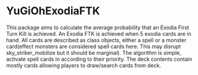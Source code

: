 # YuGiOhExodiaFTK

This package aims to calculate the average probability that an Exodia First Turn Kill is achieved.
An Exodia FTK is achieved when 5 exodia cards are in hand.
All cards are described as class objects, either a spell or a monster card(effect monsters are considered spell cards here. This may disrupt sky_striker_mobilize but it should be marginal).
The algorithm is simple, activate spell cards in according to their priority.
The deck contents contain mostly cards allowing players to draw/search cards from deck. 
